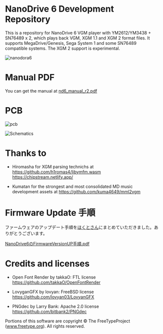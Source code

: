 # NanoDrive 6 Development Repository

This is a repository for NanoDrive 6 VGM player with YM2612/YM3438 + SN76489 x 2, which plays back VGM, XGM 1.1 and XGM 2 format files. It supports MegaDrive/Genesis, Sega System 1 and some SN76489 compatible systems. The XGM 2 support is experimental.

![nanodora6](https://github.com/user-attachments/assets/a15e7b2c-7026-4bf4-94d2-e90b153d7c28)

# Manual PDF

You can get the manual at [nd6_manual_r2.pdf](https://github.com/user-attachments/files/17613253/nd6_manual_r2.pdf)

# PCB

![pcb](https://github.com/user-attachments/assets/ec0ef72e-edaa-413a-92b3-2d8dc88f904d)

![Schematics](https://github.com/user-attachments/assets/1caab077-61fb-4a6f-99a3-fba038a5c54c)

# Thanks to

- Hiromasha for XGM parsing technichs at
https://github.com/h1romas4/libymfm.wasm
https://chipstream.netlify.app/

- Kumatan for the strongest and most consolidated MD music development assets at 
https://github.com/kuma4649/mml2vgm

# Firmware Update 手順

ファームウェアのアップデート手順を[ほくとさん](https://x.com/NightBird_hoku)にまとめていただきました。ありがとうございます。

[NanoDrive6のFirmwareVersionUP手順.pdf](https://github.com/user-attachments/files/17610335/NanoDrive6.FirmwareVersionUP.pdf)

# Credits and licenses

- Open Font Render by takkaO: FTL license
https://github.com/takkaO/OpenFontRender

- LovyganGFX by lovyan: FreeBSD license
https://github.com/lovyan03/LovyanGFX

- PNGdec by Larry Bank: Apache 2.0 license
https://github.com/bitbank2/PNGdec


Portions of this software are copyright © The FreeTypeProject (www.freetype.org). All rights reserved.
